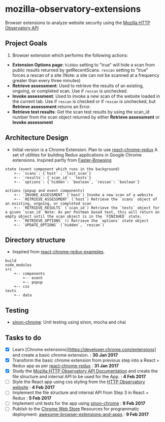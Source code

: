 # mozilla-observatory-extensions
Browser extensions to analyze website security using the [Mozilla HTTP Observatory API](https://observatory.mozilla.org)

## Project Goals
1. Browser extension which performs the following actions:
  * **Extension Options page**: `hidden` setting to "true" will hide a scan from public results returned by getRecentScans. `rescan` setting to "true" forces a rescan of a site (Note: a site can not be scanned at a frequency greater than every three minutes)
  * **Retrieve assessment**: Used to retrieve the results of an existing, ongoing, or completed scan. Use if `rescan` is unchecked.
  * **Invoke assessment**: Used to invoke a new scan of the website loaded in the current tab. Use if `rescan` is checked or if `rescan` is unchecked, but **Retrieve assessment** returns an Error.
  * **Retrieve test results**: Get the scan test results by using the scan_id number from the scan object returned by either **Retrieve assessment** or **Invoke assessment**

## Architecture Design
* Initial version is a Chrome Extension. Plan to use [react-chrome-redux](https://github.com/tshaddix/react-chrome-redux) A set of utilities for building Redux applications in Google Chrome extensions. Inspired partly from [Faster-Browsing](https://github.com/sjb7/Faster-Browsing)

```
state (event component which runs in the background)
	+-- `scans`: {`host` : `last_scan`}
	+-- `results`: {`scan_id`: `tests`}
	+-- `options`: {`hidden`: `boolean`, `rescan`: `boolean`}

actions (popup and event components)
	+-- `INVOKE_ASSESSMENT` (`host`) Invoke a new scan of a website
	+-- `RETRIEVE_ASSESSMENT` (`host`) Retrieve the `scans` object of an existing, ongoing, or completed scan
	+-- `RETRIEVE_RESULTS` (`scan_id`) Retrieve the `tests` object for a given `scan_id` Note: As per Postman based test, this will return an empty object until the scan object is in the `FINISHED` state.
	+-- `RETRIEVE_OPTIONS` () Retrieve the `options` state object
	+-- `UPDATE_OPTIONS` (`hidden`, `rescan`)
```

## Directory structure
* Inspired from [react-chrome-redux-examples](https://github.com/tshaddix/react-chrome-redux-examples).

```
build
node_modules
src
	+-- components
		+-- event
		+-- popup
	+-- css
tests
	+-- data
```

## Testing
* [sinon-chrome](https://github.com/acvetkov/sinon-chrome): Unit testing using sinon, mocha and chai

## Tasks to do
- [x] Learn [Chrome extensions](https://developer.chrome.com/extensions] and create a basic chrome extension. : **30 Jan 2017**
- [x] Transform the basic chrome extension from previous step into a React + Redux app as per [react-chrome-redux](https://github.com/tshaddix/react-chrome-redux) : **31 Jan 2017**
- [x] Study the [Mozilla HTTP Observatory API Documentation](https://github.com/mozilla/http-observatory/blob/master/httpobs/docs/api.md) and create the file structure and internal API to be used for the App. : **4 Feb 2017**
- [ ] Style the React app using css styling from the [HTTP Observatory website](https://github.com/mozilla/http-observatory-website/tree/master/css) : **4 Feb 2017**
- [ ] Implement the file structure and internal API from Step 3 in React + Redux : **5 Feb 2017**
- [ ] Implement unit tests for the app using [sinon-chrome](https://github.com/acvetkov/sinon-chrome) : **9 Feb 2017**
- [ ] Publish to the [Chrome Web Store](https://developer.chrome.com/webstore/get_started_simple) Resources for programmatic deployment: [awesome-browser-extensions-and-apps](https://github.com/vitalets/awesome-browser-extensions-and-apps) : **9 Feb 2017**
